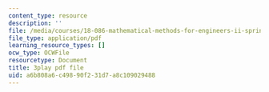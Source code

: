 ```yaml
---
content_type: resource
description: ''
file: /media/courses/18-086-mathematical-methods-for-engineers-ii-spring-2006/a6b808a6c49890f231d7a8c109029488_nlO9ci0kPLg.pdf
file_type: application/pdf
learning_resource_types: []
ocw_type: OCWFile
resourcetype: Document
title: 3play pdf file
uid: a6b808a6-c498-90f2-31d7-a8c109029488
---
```

